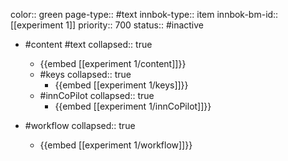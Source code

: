color:: green
page-type:: #text
innbok-type:: item
innbok-bm-id:: [[experiment 1]]
priority:: 700
status:: #inactive

- #content #text
  collapsed:: true
	- {{embed [[experiment 1/content]]}}
  - #keys
    collapsed:: true
	  - {{embed [[experiment 1/keys]]}}
  - #innCoPilot
    collapsed:: true
	  - {{embed [[experiment 1/innCoPilot]]}}

- #workflow
  collapsed:: true
	- {{embed [[experiment 1/workflow]]}}

